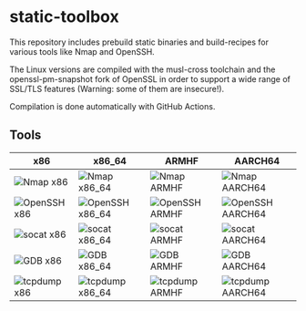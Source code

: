# static-toolbox

This repository includes prebuild static binaries and build-recipes for various tools like Nmap and OpenSSH.

The Linux versions are compiled with the musl-cross toolchain and the openssl-pm-snapshot fork of OpenSSL in order to support a wide range of SSL/TLS features (Warning: some of them are insecure!).

Compilation is done automatically with GitHub Actions.

## Tools

| x86 | x86_64 | ARMHF | AARCH64 |
| --- | ------ | ----- | ------- |
|![Nmap x86](https://github.com/ernw/static-toolbox/workflows/Nmap%20x86/badge.svg)|![Nmap x86_64](https://github.com/ernw/static-toolbox/workflows/Nmap%20x86_64/badge.svg)|![Nmap ARMHF](https://github.com/ernw/static-toolbox/workflows/Nmap%20ARMHF/badge.svg)|![Nmap AARCH64](https://github.com/ernw/static-toolbox/workflows/Nmap%20AARCH64/badge.svg)|
|![OpenSSH x86](https://github.com/ernw/static-toolbox/workflows/OpenSSH%20x86/badge.svg)|![OpenSSH x86_64](https://github.com/ernw/static-toolbox/workflows/OpenSSH%20x86_64/badge.svg)|![OpenSSH ARMHF](https://github.com/ernw/static-toolbox/workflows/OpenSSH%20ARMHF/badge.svg)|![OpenSSH AARCH64](https://github.com/ernw/static-toolbox/workflows/OpenSSH%20AARCH64/badge.svg)|
|![socat x86](https://github.com/ernw/static-toolbox/workflows/socat%20x86/badge.svg)|![socat x86_64](https://github.com/ernw/static-toolbox/workflows/socat%20x86_64/badge.svg)|![socat ARMHF](https://github.com/ernw/static-toolbox/workflows/socat%20ARMHF/badge.svg)|![socat AARCH64](https://github.com/ernw/static-toolbox/workflows/socat%20AARCH64/badge.svg)
|![GDB x86](https://github.com/ernw/static-toolbox/workflows/GDB%20x86/badge.svg)|![GDB x86_64](https://github.com/ernw/static-toolbox/workflows/GDB%20x86_64/badge.svg)|![GDB ARMHF](https://github.com/ernw/static-toolbox/workflows/GDB%20ARMHF/badge.svg)|![GDB AARCH64](https://github.com/ernw/static-toolbox/workflows/GDB%20AARCH64/badge.svg)|
|![tcpdump x86](https://github.com/ernw/static-toolbox/workflows/tcpdump%20x86/badge.svg)|![tcpdump x86_64](https://github.com/ernw/static-toolbox/workflows/tcpdump%20x86_64/badge.svg)|![tcpdump ARMHF](https://github.com/ernw/static-toolbox/workflows/tcpdump%20ARMHF/badge.svg)|![tcpdump AARCH64](https://github.com/ernw/static-toolbox/workflows/tcpdump%20AARCH64/badge.svg)|


